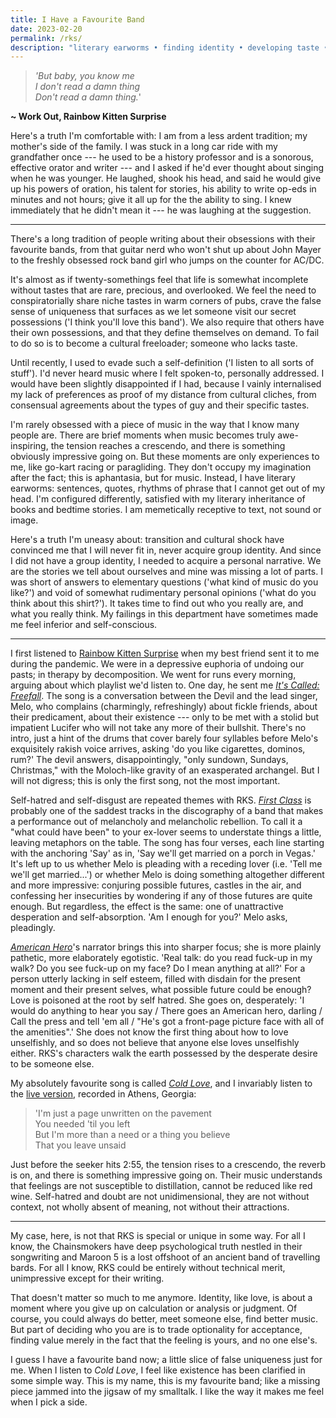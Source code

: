 ```yaml
---
title: I Have a Favourite Band
date: 2023-02-20
permalink: /rks/
description: "literary earworms • finding identity • developing taste • rainbow kitten surprise • self-loathing"
---
```

> *'But baby, you know me*\
> *I don't read a damn thing*\
> *Don't read a damn thing.*'

**~ Work Out, Rainbow Kitten Surprise**

Here's a truth I'm comfortable with: I am from a less ardent tradition; my mother's side of the family. I was stuck in a long car ride with my grandfather once --- he used to be a history professor and is a sonorous, effective orator and writer --- and I asked if he'd ever thought about singing when he was younger. He laughed, shook his head, and said he would give up his powers of oration, his talent for stories, his ability to write op-eds in minutes and not hours; give it all up for the the ability to sing. I knew immediately that he didn't mean it --- he was laughing at the suggestion.

___

There's a long tradition of people writing about their obsessions with their favourite bands, from that guitar nerd who won't shut up about John Mayer to the freshly obsessed rock band girl who jumps on the counter for AC/DC. 

It's almost as if twenty-somethings feel that life is somewhat incomplete without tastes that are rare, precious, and overlooked. We feel the need to conspiratorially share niche tastes in warm corners of pubs, crave the false sense of uniqueness that surfaces as we let someone visit our secret possessions ('I think you'll love this band'). We also require that others have their own possessions, and that they define themselves on demand. To fail to do so is to become a cultural freeloader; someone who lacks taste. 

Until recently, I used to evade such a self-definition ('I listen to all sorts of stuff'). I'd never heard music where I felt spoken-to, personally addressed. I would have been slightly disappointed if I had, because I vainly internalised my lack of preferences as proof of my distance from cultural cliches, from consensual agreements about the types of guy and their specific tastes.

I'm rarely obsessed with a piece of music in the way that I know many people are. There are brief moments when music becomes truly awe-inspiring, the tension reaches a crescendo, and there is something obviously impressive going on. But these moments are only experiences to me, like go-kart racing or paragliding. They don't occupy my imagination after the fact; this is aphantasia, but for music. Instead, I have literary earworms: sentences, quotes, rhythms of phrase that I cannot get out of my head. I'm configured differently, satisfied with my literary inheritance of books and bedtime stories. I am memetically receptive to text, not sound or image.

Here's a truth I'm uneasy about: transition and cultural shock have convinced me that I will never fit in, never acquire group identity. And since I did not have a group identity, I needed to acquire a personal narrative. We are the stories we tell about ourselves and mine was missing a lot of parts. I was short of answers to elementary questions ('what kind of music do you like?') and void of somewhat rudimentary personal opinions ('what do you think about this shirt?'). It takes time to find out who you really are, and what you really think. My failings in this department have sometimes made me feel inferior and self-conscious.

___ 

I first listened to [Rainbow Kitten Surprise](https://en.wikipedia.org/wiki/Rainbow_Kitten_Surprise) when my best friend sent it to me during the pandemic. We were in a depressive euphoria of undoing our pasts; in therapy by decomposition. We went for runs every morning, arguing about which playlist we'd listen to. One day, he sent me [*It's Called: Freefall*](https://www.youtube.com/watch?v=U2WDdccgaDY). The song is a conversation between the Devil and the lead singer, Melo, who complains (charmingly, refreshingly) about fickle friends, about their predicament, about their existence --- only to be met with a stolid but impatient Lucifer who will not take any more of their bullshit. There's no intro, just a hint of the drums that cover barely four syllables before Melo's exquisitely rakish voice arrives, asking 'do you like cigarettes, dominos, rum?' The devil answers, disappointingly, "only sundown, Sundays, Christmas," with the Moloch-like gravity of an exasperated archangel. But I will not digress; this is only the first song, not the most important.

Self-hatred and self-disgust are repeated themes with RKS. [*First Class*](https://www.youtube.com/watch?v=bkM8S8RdoPk) is probably one of the saddest tracks in the discography of a band that makes a performance out of melancholy and melancholic rebellion. To call it a "what could have been" to your ex-lover seems to understate things a little, leaving metaphors on the table. The song has four verses, each line starting with the anchoring 'Say' as in, 'Say we'll get married on a porch in Vegas.' It's left up to us whether Melo is pleading with a receding lover (i.e. 'Tell me we'll get married...') or whether Melo is doing something altogether different and more impressive: conjuring possible futures, castles in the air, and confessing her insecurities by wondering if any of those futures are quite enough. But regardless, the effect is the same: one of unattractive desperation and self-absorption. 'Am I enough for you?' Melo asks, pleadingly.

[*American Hero*](https://www.youtube.com/watch?v=WfoU6-lZFdw)'s narrator brings this into sharper focus; she is more plainly pathetic, more elaborately egotistic. 'Real talk: do you read fuck-up in my walk? Do you see fuck-up on my face? Do I mean anything at all?' For a person utterly lacking in self esteem, filled with disdain for the present moment and their present selves, what possible future could be enough? Love is poisoned at the root by self hatred. She goes on, desperately: 'I would do anything to hear you say / There goes an American hero, darling / Call the press and tell 'em all / "He's got a front-page picture face with all of the amenities".' She does not know the first thing about how to love unselfishly, and so does not believe that anyone else loves unselfishly either. RKS's characters walk the earth possessed by the desperate desire to be someone else.

My absolutely favourite song is called [*Cold Love*](https://www.youtube.com/watch?v=fL46O261Z5U), and I invariably listen to the [live version](https://www.youtube.com/watch?v=lVEdMHnedFM), recorded in Athens, Georgia:

> 'I'm just a page unwritten on the pavement\
> You needed 'til you left\
> But I'm more than a need or a thing you believe\
> That you leave unsaid

Just before the seeker hits 2:55, the tension rises to a crescendo, the reverb is on, and there is something impressive going on. Their music understands that feelings are not susceptible to distillation, cannot be reduced like red wine. Self-hatred and doubt are not unidimensional, they are not without context, not wholly absent of meaning, not without their attractions.

___

My case, here, is not that RKS is special or unique in some way. For all I know, the Chainsmokers have deep psychological truth nestled in their songwriting and Maroon 5 is a lost offshoot of an ancient band of travelling bards. For all I know, RKS could be entirely without technical merit, unimpressive except for their writing.

That doesn't matter so much to me anymore. Identity, like love, is about a moment where you give up on calculation or analysis or judgment. Of course, you could always do better, meet someone else, find better music. But part of deciding who you are is to trade optionality for acceptance, finding value merely in the fact that the feeling is yours, and no one else's.

I guess I have a favourite band now; a little slice of false uniqueness just for me. When I listen to *Cold Love*, I feel like existence has been clarified in some simple way. This is my name, this is my favourite band; like a missing piece jammed into the jigsaw of my smalltalk. I like the way it makes me feel when I pick a side.
